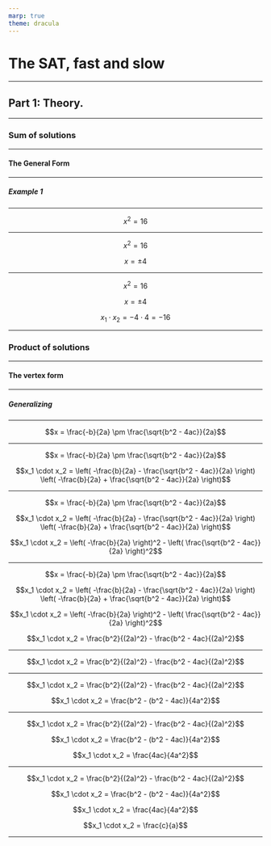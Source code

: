 ```yaml
---
marp: true
theme: dracula
---
```


<!-- _class: slide__title -->

# The SAT, fast and slow

---

<!-- _class: slide__part -->

## Part 1: Theory.

---

<!-- _class: slide__chapter -->

### Sum of solutions

---

<!-- _class: slide__section -->

#### The General Form

---

<!-- _class: slide__section__subtitle -->

##### Example 1

---

<!-- _class: slide__algebra -->

$$x^2 = 16$$

---

<!-- _class: slide__algebra -->

$$x^2 = 16$$

$$x = \pm 4$$

---

<!-- _class: slide__algebra -->

$$x^2 = 16$$

$$x = \pm 4$$

$$x_1 \cdot x_2 = -4 \cdot 4 = -16$$

---

<!-- _class: slide__chapter -->

### Product of solutions

---

<!-- _class: slide__section -->

#### The vertex form

---

<!-- _class: slide__section__subtitle -->

##### Generalizing

---

<!-- _class: slide__algebra -->

$$x = \frac{-b}{2a} \pm \frac{\sqrt{b^2 - 4ac}}{2a}$$

---

<!-- _class: slide__algebra -->

$$x = \frac{-b}{2a} \pm \frac{\sqrt{b^2 - 4ac}}{2a}$$

$$x_1 \cdot x_2 = \left( -\frac{b}{2a} - \frac{\sqrt{b^2 - 4ac}}{2a} \right) \left( -\frac{b}{2a} + \frac{\sqrt{b^2 - 4ac}}{2a} \right)$$

---

<!-- _class: slide__algebra -->

$$x = \frac{-b}{2a} \pm \frac{\sqrt{b^2 - 4ac}}{2a}$$

$$x_1 \cdot x_2 = \left( -\frac{b}{2a} - \frac{\sqrt{b^2 - 4ac}}{2a} \right) \left( -\frac{b}{2a} + \frac{\sqrt{b^2 - 4ac}}{2a} \right)$$

$$x_1 \cdot x_2 = \left( -\frac{b}{2a} \right)^2 - \left( \frac{\sqrt{b^2 - 4ac}}{2a} \right)^2$$

---

<!-- _class: slide__algebra -->

$$x = \frac{-b}{2a} \pm \frac{\sqrt{b^2 - 4ac}}{2a}$$

$$x_1 \cdot x_2 = \left( -\frac{b}{2a} - \frac{\sqrt{b^2 - 4ac}}{2a} \right) \left( -\frac{b}{2a} + \frac{\sqrt{b^2 - 4ac}}{2a} \right)$$

$$x_1 \cdot x_2 = \left( -\frac{b}{2a} \right)^2 - \left( \frac{\sqrt{b^2 - 4ac}}{2a} \right)^2$$

$$x_1 \cdot x_2 = \frac{b^2}{(2a)^2} - \frac{b^2 - 4ac}{(2a)^2}$$

---

<!-- _class: slide__algebra -->

$$x_1 \cdot x_2 = \frac{b^2}{(2a)^2} - \frac{b^2 - 4ac}{(2a)^2}$$

---

<!-- _class: slide__algebra -->

$$x_1 \cdot x_2 = \frac{b^2}{(2a)^2} - \frac{b^2 - 4ac}{(2a)^2}$$

$$x_1 \cdot x_2 = \frac{b^2 - (b^2 - 4ac)}{4a^2}$$

---

<!-- _class: slide__algebra -->

$$x_1 \cdot x_2 = \frac{b^2}{(2a)^2} - \frac{b^2 - 4ac}{(2a)^2}$$

$$x_1 \cdot x_2 = \frac{b^2 - (b^2 - 4ac)}{4a^2}$$

$$x_1 \cdot x_2 = \frac{4ac}{4a^2}$$

---

<!-- _class: slide__algebra -->

$$x_1 \cdot x_2 = \frac{b^2}{(2a)^2} - \frac{b^2 - 4ac}{(2a)^2}$$

$$x_1 \cdot x_2 = \frac{b^2 - (b^2 - 4ac)}{4a^2}$$

$$x_1 \cdot x_2 = \frac{4ac}{4a^2}$$

$$x_1 \cdot x_2 = \frac{c}{a}$$

---
